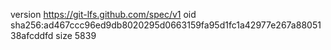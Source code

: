 version https://git-lfs.github.com/spec/v1
oid sha256:ad467ccc96ed9db8020295d0663159fa95d1fc1a42977e267a8805138afcddfd
size 5839
